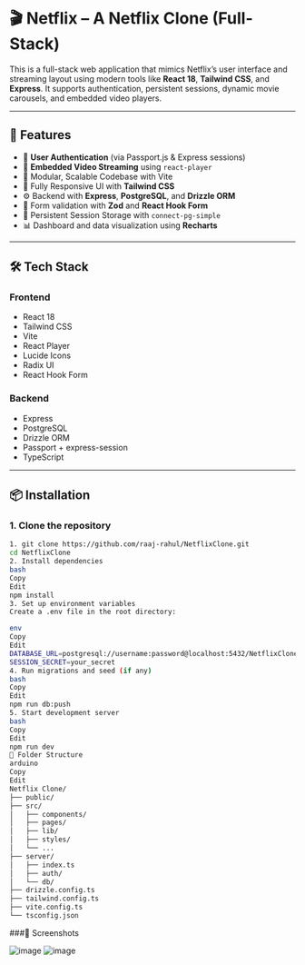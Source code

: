 # 🎬 Netflix – A Netflix Clone (Full-Stack)

This is a full-stack web application that mimics Netflix’s user interface and streaming layout using modern tools like **React 18**, **Tailwind CSS**, and **Express**. It supports authentication, persistent sessions, dynamic movie carousels, and embedded video players.

---

## 🚀 Features

- 🔐 **User Authentication** (via Passport.js & Express sessions)
- 🎥 **Embedded Video Streaming** using `react-player`
- 📁 Modular, Scalable Codebase with Vite
- 💅 Fully Responsive UI with **Tailwind CSS**
- ⚙️ Backend with **Express**, **PostgreSQL**, and **Drizzle ORM**
- 🧠 Form validation with **Zod** and **React Hook Form**
- 💾 Persistent Session Storage with `connect-pg-simple`
- 📊 Dashboard and data visualization using **Recharts**

---

## 🛠 Tech Stack

### Frontend
- React 18
- Tailwind CSS
- Vite
- React Player
- Lucide Icons
- Radix UI
- React Hook Form

### Backend
- Express
- PostgreSQL
- Drizzle ORM
- Passport + express-session
- TypeScript

---

## 📦 Installation

### 1. Clone the repository

```bash
1. git clone https://github.com/raaj-rahul/NetflixClone.git
cd NetflixClone
2. Install dependencies
bash
Copy
Edit
npm install
3. Set up environment variables
Create a .env file in the root directory:

env
Copy
Edit
DATABASE_URL=postgresql://username:password@localhost:5432/NetflixClone
SESSION_SECRET=your_secret
4. Run migrations and seed (if any)
bash
Copy
Edit
npm run db:push
5. Start development server
bash
Copy
Edit
npm run dev
📁 Folder Structure
arduino
Copy
Edit
Netflix Clone/
├── public/
├── src/
│   ├── components/
│   ├── pages/
│   ├── lib/
│   ├── styles/
│   └── ...
├── server/
│   ├── index.ts
│   ├── auth/
│   └── db/
├── drizzle.config.ts
├── tailwind.config.ts
├── vite.config.ts
└── tsconfig.json

```
###📸 Screenshots

![image](https://github.com/user-attachments/assets/f6d396ae-e4e2-4071-b28b-724f2101e655)
![image](https://github.com/user-attachments/assets/d3e7fe1b-b041-4057-94f7-c4df3b7bbbb5)



